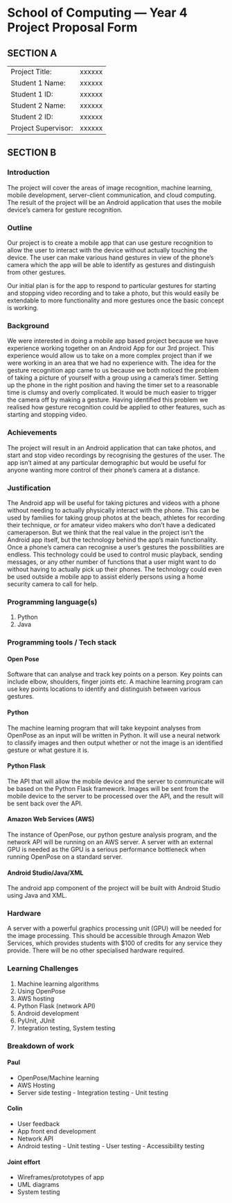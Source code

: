# School of Computing &mdash; Year 4 Project Proposal Form


## SECTION A

|                     |                   |
|---------------------|-------------------|
|Project Title:       | xxxxxx            |
|Student 1 Name:      | xxxxxx            |
|Student 1 ID:        | xxxxxx            |
|Student 2 Name:      | xxxxxx            |
|Student 2 ID:        | xxxxxx            |
|Project Supervisor:  | xxxxxx            |


## SECTION B


### Introduction

The project will cover the areas of image recognition, machine learning, mobile development, server-client communication, and cloud computing.
The result of the project will be an Android application that uses the mobile device’s camera for gesture recognition. 

### Outline

Our project is to create a mobile app that can use gesture recognition to allow the user to interact with the device without actually touching the device. The user can make various hand gestures in view of the phone’s camera which the app will be able to identify as gestures and distinguish from other gestures. 

Our initial plan is for the app to respond to particular gestures for starting and stopping video recording and to take a photo, but this would easily be extendable to more functionality and more gestures once the basic concept is working. 


### Background

We were interested in doing a mobile app based project because we have experience working together on an Android App for our 3rd project. This experience would allow us to take on a more complex project than if we were working in an area that we had no experience with. 
The idea for the gesture recognition app came to us because we both noticed the problem of taking a picture of yourself with a group using a camera’s timer. Setting up the phone in the right position and having the timer set to a reasonable time is clumsy and overly complicated. It would be much easier to trigger the camera off by making a gesture. 
Having identified this problem we realised how gesture recognition could be applied to other features, such as starting and stopping video. 

### Achievements

The project will result in an Android application that can take photos, and start and stop video recordings by recognising the gestures of the user. 
The app isn’t aimed at any particular demographic but would be useful for anyone wanting more control of their phone’s camera at a distance.

### Justification

The Android app will be useful for taking pictures and videos with a phone without needing to actually physically interact with the phone.
This can be used by families for taking group photos at the beach, athletes for recording their technique, or for amateur video makers who don’t have a dedicated cameraperson. 
But we think that the real value in the project isn’t the Android app itself, but the technology behind the app’s main functionality. Once a phone’s camera can recognise a user’s gestures the possibilities are endless. This technology could be used to control music playback, sending messages, or any other number of functions that a user might want to do without having to actually pick up their phones. The technology could even be used outside a mobile app to assist elderly persons using a home security camera to call for help.

### Programming language(s)

1. Python
2. Java 

### Programming tools / Tech stack

#### Open Pose
Software that can analyse and track key points on a person. Key points can include elbow, shoulders, finger joints etc. A machine learning program can use key points locations to identify and distinguish between various gestures.

#### Python
The machine learning program that will take keypoint analyses from OpenPose as an input will be written in Python. It will use a neural network to classify images and then output whether or not the image is an identified gesture or what gesture it is. 

#### Python Flask
The API that will allow the mobile device and the server to communicate will be based on the Python Flask framework. Images will be sent from the mobile device to the server to be processed over the API, and the result will be sent back over the API.

#### Amazon Web Services (AWS)
The instance of OpenPose, our python gesture analysis program, and the network API will be running on an AWS server. A server with an external GPU is needed as the GPU is a serious performance bottleneck when running OpenPose on a standard server. 

#### Android Studio/Java/XML
The android app component of the project will be built with Android Studio using Java and XML. 


### Hardware

A server with a powerful graphics processing unit (GPU) will be needed for the image processing. This should be accessible through Amazon Web Services, which provides students with $100 of credits for any service they provide. 
There will be no other specialised hardware required. 

### Learning Challenges

1. Machine learning algorithms
2. Using OpenPose
3. AWS hosting 
4. Python Flask (network API)
5. Android development 
6. PyUnit, JUnit
7. Integration testing, System testing

### Breakdown of work

#### Paul

- OpenPose/Machine learning 
- AWS Hosting 
- Server side testing 
        - Integration testing
        - Unit testing


#### Colin

- User feedback 
- App front end development 
- Network API 
- Android testing
        - Unit testing
        - User testing
        - Accessibility testing

#### Joint effort
- Wireframes/prototypes of app
- UML diagrams 
- System testing

